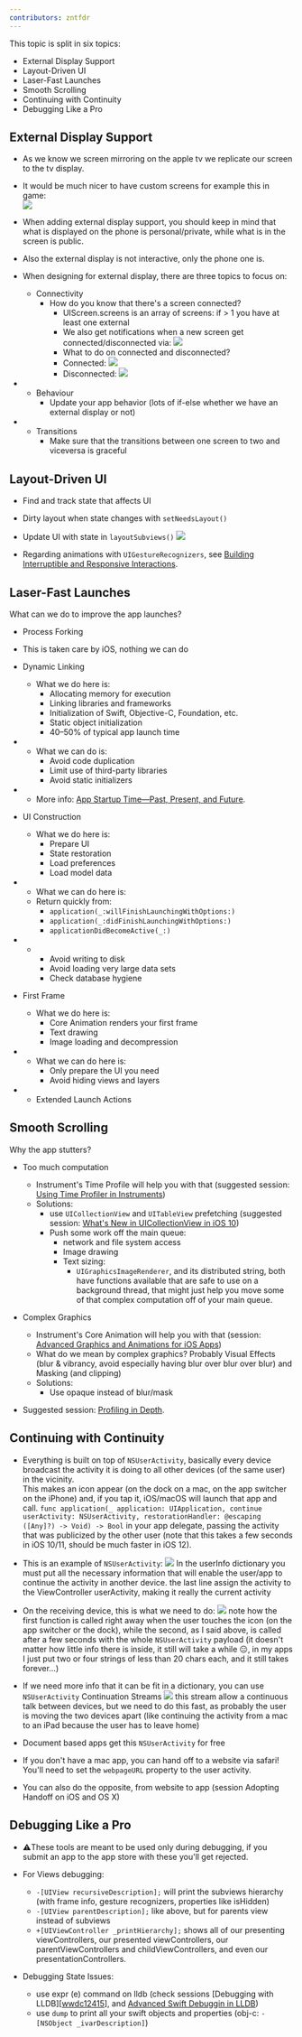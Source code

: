 ```yaml
---
contributors: zntfdr
---
```


This topic is split in six topics:

- External Display Support
- Layout-Driven UI
- Laser-Fast Launches
- Smooth Scrolling
- Continuing with Continuity
- Debugging Like a Pro

## External Display Support

- As we know we screen mirroring on the apple tv we replicate our screen to the tv display.

- It would be much nicer to have custom screens for example this in game:  
![][car2ndScreenImage]

- When adding external display support, you should keep in mind that what is displayed on the phone is personal/private, while what is in the screen is public.
- Also the external display is not interactive, only the phone one is.

- When designing for external display, there are three topics to focus on:
  - Connectivity
    - How do you know that there's a screen connected? 
      - UIScreen.screens is an array of screens: if > 1 you have at least one external 
      - We also get notifications when a new screen get connected/disconnected via:
        ![][didConnectImage]
      - What to do on connected and disconnected?
      - Connected:
        ![][connectedImage]
      - Disconnected:
        ![][disconnectedImage]

- 
  - Behaviour
    - Update your app behavior (lots of if-else whether we have an external display or not)

- 
  - Transitions
    - Make sure that the transitions between one screen to two and viceversa is graceful

## Layout-Driven UI

- Find and track state that affects UI
- Dirty layout when state changes with `setNeedsLayout()`
- Update UI with state in `layoutSubviews()`
![][layoutSubviewsImage]

- Regarding animations with `UIGestureRecognizers`, see [Building Interruptible and Responsive Interactions][wwdc14236].

## Laser-Fast Launches

What can we do to improve the app launches?

- Process Forking

- This is taken care by iOS, nothing we can do

- Dynamic Linking
  - What we do here is:
    - Allocating memory for execution 
    - Linking libraries and frameworks 
    - Initialization of Swift, Objective-C, Foundation, etc. 
    - Static object initialization 
    - 40–50% of typical app launch time

- 
  - What we can do is:
    - Avoid code duplication 
    - Limit use of third-party libraries 
    - Avoid static initializers

-     
  - More info: [App Startup Time—Past, Present, and Future][wwdc17413].

- UI Construction
  - What we do here is:
    - Prepare UI 
    - State restoration 
    - Load preferences 
    - Load model data

- 
  -  What we can do here is:
    - Return quickly from:
      - `application(_:willFinishLaunchingWithOptions:)`
      - `application(_:didFinishLaunchingWithOptions:)`
      - `applicationDidBecomeActive(_:)`

- 
  - 
    - Avoid writing to disk 
    - Avoid loading very large data sets 
    - Check database hygiene

- First Frame
  - What we do here is:
    - Core Animation renders your first frame
    - Text drawing
    - Image loading and decompression

- 
  - What we can do here is:
    - Only prepare the UI you need 
    - Avoid hiding views and layers

- 
  - Extended Launch Actions

## Smooth Scrolling


Why the app stutters?

- Too much computation
  - Instrument's Time Profile will help you with that (suggested session: [Using Time Profiler in Instruments][wwdc16418])
  - Solutions: 
    - use `UICollectionView` and `UITableView` prefetching (suggested session: [What's New in UICollectionView in iOS 10][wwdc16219])
    - Push some work off the main queue:
      - network and file system access
      - Image drawing
      - Text sizing: 
        - `UIGraphicsImageRenderer`, and its distributed string, both have functions available that are safe to use on a background thread, that might just help you move some of that complex computation off of your main queue.

- Complex Graphics
  - Instrument's Core Animation will help you with that (session: [Advanced Graphics and Animations for iOS Apps][wwdc14419])
  - What do we mean by complex graphics? Probably Visual Effects (blur & vibrancy, avoid especially having blur over blur over blur) and Masking (and clipping)
  - Solutions:
    - Use opaque instead of blur/mask

- Suggested session: [Profiling in Depth][wwdc15412].

## Continuing with Continuity

- Everything is built on top of `NSUserActivity`, basically every device broadcast the activity it is doing to all other devices (of the same user) in the vicinity.  
This makes an icon appear (on the dock on a mac, on the app switcher on the iPhone) and, if you tap it, iOS/macOS will launch that app and call. 
`func application(_ application: UIApplication, continue userActivity: NSUserActivity, restorationHandler: @escaping ([Any]?) -> Void) -> Bool` in your app delegate, passing the activity that was publicized by the other user (note that this takes a few seconds in iOS 10/11, should be much faster in iOS 12).

- This is an example of `NSUserActivity`:
![][userActivityOriginImage]
In the userInfo dictionary you must put all the necessary information that will enable the user/app to continue the activity in another device.
the last line assign the activity to the ViewController userActivity, making it really the current activity

- On the receiving device, this is what we need to do:
![][userActivityContinueImage]
note how the first function is called right away when the user touches the icon (on the app switcher or the dock), while the second, as I said above, is called after a few seconds with the whole `NSUserActivity` payload (it doesn't matter how little info there is inside, it still will take a while 😑, in my apps I just put two or four strings of less than 20 chars each, and it still takes forever...)

- If we need more info that it can be fit in a dictionary, you can use `NSUserActivity` Continuation Streams
![][streamImage]
this stream allow a continuous talk between devices, but we need to do this fast, as probably the user is moving the two devices apart (like continuing the activity from a mac to an iPad because the user has to leave home)

- Document based apps get this `NSUserActivity` for free

- If you don't have a mac app, you can hand off to a website via safari! You'll need to set the `webpageURL` property to the user activity.

- You can also do the opposite, from website to app (session Adopting Handoff on iOS and OS X)

## Debugging Like a Pro

- ⚠️These tools are meant to be used only during debugging, if you submit an app to the app store with these you'll get rejected.

- For Views debugging:
  - `-[UIView recursiveDescription];` will print the subviews hierarchy (with frame info, gesture recognizers, properties like isHidden)
  - `-[UIView parentDescription];` like above, but for parents view instead of subviews
  - `+[UIViewController _printHierarchy];` shows all of our presenting viewControllers, our presented viewControllers, our parentViewControllers and childViewControllers, and even our presentationControllers.

- Debugging State Issues:
  - use expr (e) command on lldb (check sessions [Debugging with LLDB][[wwdc12415]], and [Advanced Swift Debuggin in LLDB][wwdc14410])
  - use `dump` to print all your swift objects and properties (obj-c: `-[NSObject _ivarDescription]`)

[wwdc12415]: https://developer.apple.com/videos/play/wwdc2012/415
[wwdc14410]: https://developer.apple.com/videos/wwdc/2014/?id=410
[wwdc14419]: https://developer.apple.com/videos/wwdc/2014/?id=419
[wwdc14236]: https://developer.apple.com/videos/wwdc/2014/?id=236
[wwdc15412]: https://developer.apple.com/videos/wwdc/2015/?id=412
[wwdc16219]: https://developer.apple.com/videos/wwdc/2016/?id=219
[wwdc16418]: https://developer.apple.com/videos/wwdc/2016/?id=418
[wwdc17413]: ../../wwdc17/413/

[car2ndScreenImage]: ../../../images/notes/wwdc18/233/car2ndScreen.png
[didConnectImage]: ../../../images/notes/wwdc18/233/didConnect.png
[connectedImage]: ../../../images/notes/wwdc18/233/connected.png
[disconnectedImage]: ../../../images/notes/wwdc18/233/disconnected.png
[layoutSubviewsImage]: ../../../images/notes/wwdc18/233/layoutSubviews.png
[userActivityOriginImage]: ../../../images/notes/wwdc18/233/userActivityOrigin.png
[userActivityContinueImage]: ../../../images/notes/wwdc18/233/userActivityContinue.png
[streamImage]: ../../../images/notes/wwdc18/233/stream.png
[Image]: ../../../images/notes/wwdc18/233/.png
[Image]: ../../../images/notes/wwdc18/233/.png